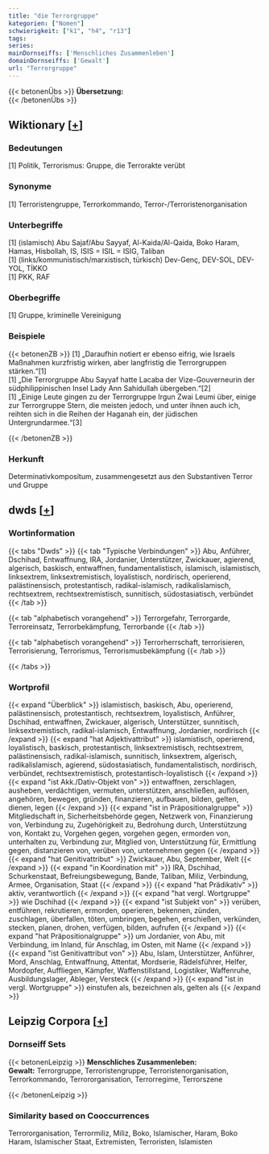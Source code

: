 ```yaml
---
title: "die Terrorgruppe"
kategorien: ["Nomen"]
schwierigkeit: ["k1", "h4", "r13"]
tags:
series:
mainDornseiffs: ['Menschliches Zusammenleben']
domainDornseiffs: ['Gewalt']
url: "Terrorgruppe"
---
```


{{< betonenÜbs >}}
**Übersetzung:**  
{{< /betonenÜbs >}}

## Wiktionary [[+](https://de.wiktionary.org/wiki/Terrorgruppe)]

### Bedeutungen
[1] Politik, Terrorismus: Gruppe, die Terrorakte verübt  

### Synonyme
[1] Terroristengruppe, Terrorkommando, Terror-/Terroristenorganisation  

### Unterbegriffe
[1] (islamisch) Abu Sajaf/Abu Sayyaf, Al-Kaida/Al-Qaida, Boko Haram, Hamas, Hisbollah, IS, ISIS = ISIL = ISIG, Taliban  
[1] (links/kommunistisch/marxistisch, türkisch) Dev-Genç, DEV-SOL, DEV-YOL, TİKKO  
[1] PKK, RAF  

### Oberbegriffe
[1] Gruppe, kriminelle Vereinigung  

### Beispiele
{{< betonenZB >}}
[1] „Daraufhin notiert er ebenso eifrig, wie Israels Maßnahmen kurzfristig wirken, aber langfristig die Terrorgruppen stärken.“[1]  
[1] „Die Terrorgruppe Abu Sayyaf hatte Lacaba der Vize-Gouverneurin der südphilippinischen Insel Lady Ann Sahidullah übergeben.“[2]  
[1] „Einige Leute gingen zu der Terrorgruppe Irgun Zwai Leumi über, einige zur Terrorgruppe Stern, die meisten jedoch, und unter ihnen auch ich, reihten sich in die Reihen der Haganah ein, der jüdischen Untergrundarmee.“[3]  

{{< /betonenZB >}}
### Herkunft
Determinativkompositum, zusammengesetzt aus den Substantiven Terror und Gruppe  



## dwds [[+](https://www.dwds.de/wb/Terrorgruppe)]

### Wortinformation
{{< tabs "Dwds" >}}
{{< tab "Typische Verbindungen" >}}
Abu, Anführer, Dschihad, Entwaffnung, IRA, Jordanier, Unterstützer, Zwickauer, agierend, algerisch, baskisch, entwaffnen, fundamentalistisch, islamisch, islamistisch, linksextrem, linksextremistisch, loyalistisch, nordirisch, operierend, palästinensisch, protestantisch, radikal-islamisch, radikalislamisch, rechtsextrem, rechtsextremistisch, sunnitisch, südostasiatisch, verbündet
{{< /tab >}}

{{< tab "alphabetisch vorangehend" >}}
Terrorgefahr, Terrorgarde, Terroreinsatz, Terrorbekämpfung, Terrorbande
{{< /tab >}}

{{< tab "alphabetisch vorangehend" >}}
Terrorherrschaft, terrorisieren, Terrorisierung, Terrorismus, Terrorismusbekämpfung
{{< /tab >}}

{{< /tabs >}}

### Wortprofil
{{< expand "Überblick" >}} islamistisch, baskisch, Abu, operierend, palästinensisch, protestantisch, rechtsextrem, loyalistisch, Anführer, Dschihad, entwaffnen, Zwickauer, algerisch, Unterstützer, sunnitisch, linksextremistisch, radikal-islamisch, Entwaffnung, Jordanier, nordirisch {{< /expand >}}
{{< expand "hat Adjektivattribut" >}} islamistisch, operierend, loyalistisch, baskisch, protestantisch, linksextremistisch, rechtsextrem, palästinensisch, radikal-islamisch, sunnitisch, linksextrem, algerisch, radikalislamisch, agierend, südostasiatisch, fundamentalistisch, nordirisch, verbündet, rechtsextremistisch, protestantisch-loyalistisch {{< /expand >}}
{{< expand "ist Akk./Dativ-Objekt von" >}} entwaffnen, zerschlagen, ausheben, verdächtigen, vermuten, unterstützen, anschließen, auflösen, angehören, bewegen, gründen, finanzieren, aufbauen, bilden, gelten, dienen, legen {{< /expand >}}
{{< expand "ist in Präpositionalgruppe" >}} Mitgliedschaft in, Sicherheitsbehörde gegen, Netzwerk von, Finanzierung von, Verbindung zu, Zugehörigkeit zu, Bedrohung durch, Unterstützung von, Kontakt zu, Vorgehen gegen, vorgehen gegen, ermorden von, unterhalten zu, Verbindung zur, Mitglied von, Unterstützung für, Ermittlung gegen, distanzieren von, verüben von, unternehmen gegen {{< /expand >}}
{{< expand "hat Genitivattribut" >}} Zwickauer, Abu, September, Welt {{< /expand >}}
{{< expand "in Koordination mit" >}} IRA, Dschihad, Schurkenstaat, Befreiungsbewegung, Bande, Taliban, Miliz, Verbindung, Armee, Organisation, Staat {{< /expand >}}
{{< expand "hat Prädikativ" >}} aktiv, verantwortlich {{< /expand >}}
{{< expand "hat vergl. Wortgruppe" >}} wie Dschihad {{< /expand >}}
{{< expand "ist Subjekt von" >}} verüben, entführen, rekrutieren, ermorden, operieren, bekennen, zünden, zuschlagen, überfallen, töten, umbringen, begehen, erschießen, verkünden, stecken, planen, drohen, verfügen, bilden, aufrufen {{< /expand >}}
{{< expand "hat Präpositionalgruppe" >}} um Jordanier, von Abu, mit Verbindung, im Inland, für Anschlag, im Osten, mit Name {{< /expand >}}
{{< expand "ist Genitivattribut von" >}} Abu, Islam, Unterstützer, Anführer, Mord, Anschlag, Entwaffnung, Attentat, Mordserie, Rädelsführer, Helfer, Mordopfer, Auffliegen, Kämpfer, Waffenstillstand, Logistiker, Waffenruhe, Ausbildungslager, Ableger, Versteck {{< /expand >}}
{{< expand "ist in vergl. Wortgruppe" >}} einstufen als, bezeichnen als, gelten als {{< /expand >}}

## Leipzig Corpora [[+](https://corpora.uni-leipzig.de/en/res?word=Terrorgruppe&corpusId=deu_newscrawl-public_2018)]

### Dornseiff Sets
{{< betonenLeipzig >}}
**Menschliches Zusammenleben:**  
**Gewalt:** Terrorgruppe, Terroristengruppe, Terroristenorganisation, Terrorkommando, Terrororganisation, Terrorregime, Terrorszene  

{{< /betonenLeipzig >}}

### Similarity based on Cooccurrences
Terrororganisation, Terrormiliz, Miliz, Boko, Islamischer, Haram, Boko Haram, Islamischer Staat, Extremisten, Terroristen, Islamisten

